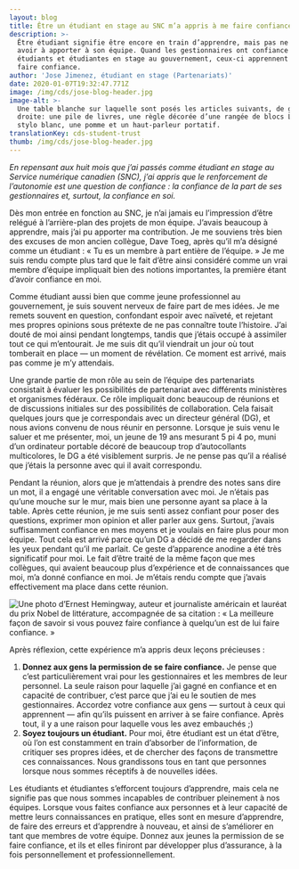 ```yaml
---
layout: blog
title: Être un étudiant en stage au SNC m’a appris à me faire confiance
description: >-
  Être étudiant signifie être encore en train d’apprendre, mais pas ne rien
  avoir à apporter à son équipe. Quand les gestionnaires ont confiance en leurs
  étudiants et étudiantes en stage au gouvernement, ceux-ci apprennent à se
  faire confiance.
author: 'Jose Jimenez, étudiant en stage (Partenariats)'
date: 2020-01-07T19:32:47.771Z
image: /img/cds/jose-blog-header.jpg
image-alt: >-
  Une table blanche sur laquelle sont posés les articles suivants, de gauche à
  droite: une pile de livres, une règle décorée d’une rangée de blocs Lego, un
  stylo blanc, une pomme et un haut-parleur portatif.
translationKey: cds-student-trust
thumb: /img/cds/jose-blog-header.jpg
---
```

_En repensant aux huit mois que j’ai passés comme étudiant en stage au Service numérique canadien (SNC), j’ai appris que le renforcement de l’autonomie est une question de confiance : la confiance de la part de ses gestionnaires et, surtout, la confiance en soi._

Dès mon entrée en fonction au SNC, je n’ai jamais eu l’impression d’être relégué à l’arrière-plan des projets de mon équipe. J’avais beaucoup à apprendre, mais j’ai pu apporter ma contribution. Je me souviens très bien des excuses de mon ancien collègue, Dave Toeg, après qu’il m’a désigné comme un étudiant : « Tu es un membre à part entière de l’équipe. » Je me suis rendu compte plus tard que le fait d’être ainsi considéré comme un vrai membre d’équipe impliquait bien des notions importantes, la première étant d’avoir confiance en moi. 

Comme étudiant aussi bien que comme jeune professionnel au gouvernement, je suis souvent nerveux de faire part de mes idées. Je me remets souvent en question, confondant espoir avec naïveté, et rejetant mes propres opinions sous prétexte de ne pas connaître toute l’histoire. J’ai douté de moi ainsi pendant longtemps, tandis que j’étais occupé à assimiler tout ce qui m’entourait. Je me suis dit qu’il viendrait un jour où tout tomberait en place — un moment de révélation. Ce moment est arrivé, mais pas comme je m’y attendais. 

Une grande partie de mon rôle au sein de l’équipe des partenariats consistait à évaluer les possibilités de partenariat avec différents ministères et organismes fédéraux. Ce rôle impliquait donc beaucoup de réunions et de discussions initiales sur des possibilités de collaboration. Cela faisait quelques jours que je correspondais avec un directeur général (DG), et nous avions convenu de nous réunir en personne. Lorsque je suis venu le saluer et me présenter, moi, un jeune de 19 ans mesurant 5 pi 4 po, muni d’un ordinateur portable décoré de beaucoup trop d’autocollants multicolores, le DG a été visiblement surpris. Je ne pense pas qu’il a réalisé que j’étais la personne avec qui il avait correspondu. 

Pendant la réunion, alors que je m’attendais à prendre des notes sans dire un mot, il a engagé une véritable conversation avec moi. Je n’étais pas qu’une mouche sur le mur, mais bien une personne ayant sa place à la table. Après cette réunion, je me suis senti assez confiant pour poser des questions, exprimer mon opinion et aller parler aux gens. Surtout, j’avais suffisamment confiance en mes moyens et je voulais en faire plus pour mon équipe. Tout cela est arrivé parce qu’un DG a décidé de me regarder dans les yeux pendant qu’il me parlait. Ce geste d’apparence anodine a été très significatif pour moi. Le fait d’être traité de la même façon que mes collègues, qui avaient beaucoup plus d’expérience et de connaissances que moi, m’a donné confiance en moi. Je m’étais rendu compte que j’avais effectivement ma place dans cette réunion. 

![Une photo d’Ernest Hemingway, auteur et journaliste américain et lauréat du prix Nobel de littérature, accompagnée de sa citation : « La meilleure façon de savoir si vous pouvez faire confiance à quelqu’un est de lui faire confiance. »](/img/cds/hemingway-fr.jpg)

Après réflexion, cette expérience m’a appris deux leçons précieuses :

1. **Donnez aux gens la permission de se faire confiance.** Je pense que c’est particulièrement vrai pour les gestionnaires et les membres de leur personnel. La seule raison pour laquelle j’ai gagné en confiance et en capacité de contribuer, c’est parce que j’ai eu le soutien de mes gestionnaires. Accordez votre confiance aux gens — surtout à ceux qui apprennent — afin qu’ils puissent en arriver à se faire confiance. Après tout, il y a une raison pour laquelle vous les avez embauchés ;) 
2. **Soyez toujours un étudiant.** Pour moi, être étudiant est un état d’être, où l’on est constamment en train d’absorber de l’information, de critiquer ses propres idées, et de chercher des façons de transmettre ces connaissances. Nous grandissons tous en tant que personnes lorsque nous sommes réceptifs à de nouvelles idées.

Les étudiants et étudiantes s’efforcent toujours d’apprendre, mais cela ne signifie pas que nous sommes incapables de contribuer pleinement à nos équipes. Lorsque vous faites confiance aux personnes et à leur capacité de mettre leurs connaissances en pratique, elles sont en mesure d’apprendre, de faire des erreurs et d’apprendre à nouveau, et ainsi de s’améliorer en tant que membres de votre équipe. Donnez aux jeunes la permission de se faire confiance, et ils et elles finiront par développer plus d’assurance, à la fois personnellement et professionnellement.
